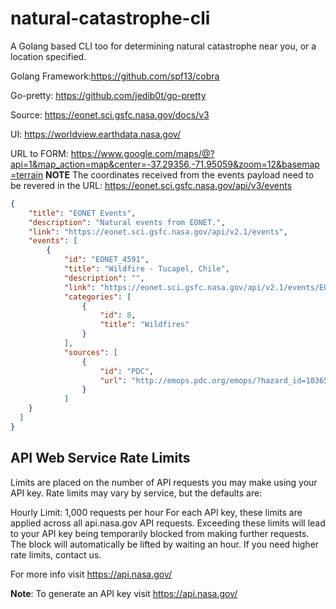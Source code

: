 # natural-catastrophe-cli
A Golang based CLI too for determining natural catastrophe near you, or a location specified.

Golang Framework:https://github.com/spf13/cobra

Go-pretty: https://github.com/jedib0t/go-pretty

Source: https://eonet.sci.gsfc.nasa.gov/docs/v3


UI: https://worldview.earthdata.nasa.gov/

URL to FORM:  https://www.google.com/maps/@?api=1&map_action=map&center=-37.29356,-71.95059&zoom=12&basemap=terrain
**NOTE** The coordinates received from the events payload need to be revered in the URL:
https://eonet.sci.gsfc.nasa.gov/api/v3/events
```json
{
	"title": "EONET Events",
	"description": "Natural events from EONET.",
	"link": "https://eonet.sci.gsfc.nasa.gov/api/v2.1/events",
	"events": [
		{
			"id": "EONET_4591",
			"title": "Wildfire - Tucapel, Chile",
			"description": "",
			"link": "https://eonet.sci.gsfc.nasa.gov/api/v2.1/events/EONET_4591",
			"categories": [
				{
					"id": 8,
					"title": "Wildfires"
				}
			],
			"sources": [
				{
					"id": "PDC",
					"url": "http://emops.pdc.org/emops/?hazard_id=103651"
				}
			]
    }
  ]
}
```


## API Web Service Rate Limits
Limits are placed on the number of API requests you may make using your API key. Rate limits may vary by service, but the defaults are:

Hourly Limit: 1,000 requests per hour
For each API key, these limits are applied across all api.nasa.gov API requests. Exceeding these limits will lead to your API key being temporarily blocked from making further requests. The block will automatically be lifted by waiting an hour. If you need higher rate limits, contact us.

For more info visit https://api.nasa.gov/

**Note**: To generate an API key visit https://api.nasa.gov/
